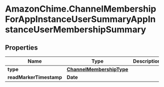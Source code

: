 # AmazonChime.ChannelMembershipForAppInstanceUserSummaryAppInstanceUserMembershipSummary

## Properties

Name | Type | Description | Notes
------------ | ------------- | ------------- | -------------
**type** | [**ChannelMembershipType**](ChannelMembershipType.md) |  | [optional] 
**readMarkerTimestamp** | **Date** |  | [optional] 


